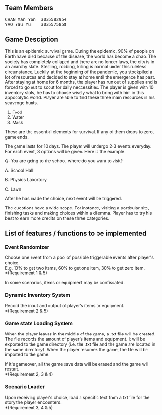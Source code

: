 Team Members
------
<pre>
CHAN Man Yan  3035582954  
YAO Yau Yu    3035575858
</pre>
Game Desciption
------
This is an epidemic survival game. During the epidemic, 90% of people on Earth have died because of the disease, the world has become a chao. The society has completely collaped and there are no longer laws, the city is in an anarchy state. Stealing, robbing, killing is normal under this ruleless circumstance. Luckily, at the beginning of the pandemic, you stockpiled a lot of resources and decided to stay at home until the emergence has past. After staying at home for 6 months, the player has run out of supplies and is forced to go out to scout for daily neccessities. The player is given with 10 inventory slots, he has to choose wisely what to bring with him in this appocolytic world. Player are able to find these three main resources in his scavenge hunts.

1. Food
2. Water
3. Mask

These are the essential elements for survival. If any of them drops to zero, game ends.

The game lasts for 10 days. The player will undergo 2-3 events everyday. For each event, 3 options will be given. Here is the example.

Q: You are going to the school, where do you want to visit?

A. School Hall

B. Physics Labortory

C. Lawn

After he has made the choice, next event will be triggered. 

The questions have a wide scope. For instance, visiting a particular site, finishing tasks and making choices within a dilemma. Player has to try his best to earn more credits on these three categories.

List of features / functions to be implemented
------
### Event Randomizer
Choose one event from a pool of possible triggerable events after player's choice.  
E.g. 10% to get two items, 60% to get one item, 30% to get zero item.  
*(Requirement 1 & 5)

In some scenarios, items or equipment may be confiscated. 

### Dynamic Inventory System
Record the input and output of player's items or equipment.  
*(Requirement 2 & 5)

### Game state Loading System
When the player leaves in the middle of the game, a .txt file will be created. 
The file records the amount of player's items and equipment. 
It will be exported to the game directory (i.e. the .txt file and the game are located in the same directory).
When the player resumes the game, the file will be imported to the game.

If it's gameover, all the game save data will be erased and the game will restart.  
*(Requirement 2, 3 & 4)

### Scenario Loader
Upon receiving player's choice, load a specific text from a txt file for the story the player encounters.  
*(Requirement 3, 4 & 5)


